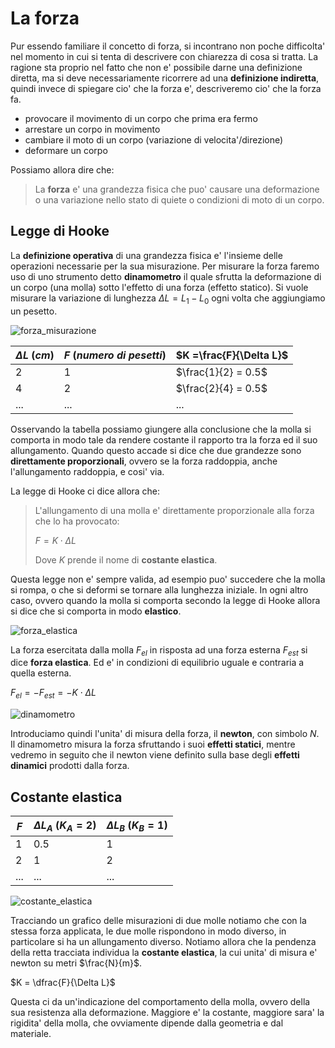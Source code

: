 # La forza  

Pur essendo familiare il concetto di forza, si incontrano non poche difficolta' nel momento in cui si tenta di descrivere con chiarezza di cosa si tratta. La ragione sta proprio nel fatto che non e' possibile darne una definizione diretta, ma si deve necessariamente ricorrere ad una **definizione indiretta**, quindi invece di spiegare cio' che la forza e', descriveremo cio' che la forza fa.  

* provocare il movimento di un corpo che prima era fermo
* arrestare un corpo in movimento
* cambiare il moto di un corpo (variazione di velocita'/direzione)
* deformare un corpo

Possiamo allora dire che:  
> La **forza** e' una grandezza fisica che puo' causare una deformazione o una variazione nello stato di quiete o condizioni di moto di un corpo.  

## Legge di Hooke  

La **definizione operativa** di una grandezza fisica e' l'insieme delle operazioni necessarie per la sua misurazione. Per misurare la forza faremo uso di uno strumento detto **dinamometro** il quale sfrutta la deformazione di un corpo (una molla) sotto l'effetto di una forza (effetto statico). Si vuole misurare la variazione di lunghezza $\Delta L = L_1 - L_0$ ogni volta che aggiungiamo un pesetto.  

![forza_misurazione](https://github.com/dennyb87/phoenomena/assets/7195133/feca3949-4ec3-43f3-b74e-63f5e399e0a5)  

| $\Delta L\ (cm)$ | $F\ (numero\ di\ pesetti)$ | $K =\frac{F}{\Delta L}$ |
| ---------------- | -------------------------- | ----------------------- |
| $2$              | $1$                        | $\frac{1}{2} = 0.5$     |
| $4$              | $2$                        | $\frac{2}{4} = 0.5$     |
| ...              | ...                        | ...                     |

Osservando la tabella possiamo giungere alla conclusione che la molla si comporta in modo tale da rendere costante il rapporto tra la forza ed il suo allungamento. Quando questo accade si dice che due grandezze sono **direttamente proporzionali**, ovvero se la forza raddoppia, anche l'allungamento raddoppia, e cosi' via.  

La legge di Hooke ci dice allora che:
>L'allungamento di una molla e' direttamente proporzionale alla forza che lo ha provocato:
>
> $F = K \cdot \Delta L$  
> 
> Dove $K$ prende il nome di **costante elastica**.  

Questa legge non e' sempre valida, ad esempio puo' succedere che la molla si rompa, o che si deformi se tornare alla lunghezza iniziale. In ogni altro caso, ovvero quando la molla si comporta secondo la legge di Hooke allora si dice che si comporta in modo **elastico**.  

![forza_elastica](https://github.com/dennyb87/phoenomena/assets/7195133/5c2bf6cf-cb71-4f90-98b0-43aab92e3534)  

La forza esercitata dalla molla $F_{el}$ in risposta ad una forza esterna $F_{est}$ si dice **forza elastica**. Ed e' in condizioni di equilibrio uguale e contraria a quella esterna.  

$F_{el} = -F_{est} = -K \cdot \Delta L$  

![dinamometro](https://github.com/dennyb87/phoenomena/assets/7195133/81ed96a2-6835-4ec4-a625-8572c3603fc6)  

Introduciamo quindi l'unita' di misura della forza, il **newton**, con simbolo $N$. Il dinamometro misura la forza sfruttando i suoi **effetti statici**, mentre vedremo in seguito che il newton viene definito sulla base degli **effetti dinamici** prodotti dalla forza.  

## Costante elastica  

| $F$ | $\Delta L_A\ (K_A = 2 )$ | $\Delta L_B\ (K_B = 1 )$ |
| --- | ------------------------ | ------------------------ |
| $1$ | $0.5$                    | $1$                      |
| $2$ | $1$                      | $2$                      |
| ... | ...                      | ...                      |

![costante_elastica](https://github.com/dennyb87/phoenomena/assets/7195133/566e91d8-c22d-426c-9999-2338c9d8d1fd)  

Tracciando un grafico delle misurazioni di due molle notiamo che con la stessa forza applicata, le due molle rispondono in modo diverso, in particolare si ha un allungamento diverso. Notiamo allora che la pendenza della retta tracciata individua la **costante elastica**, la cui unita' di misura e' newton su metri $\frac{N}{m}$.  

$K = \dfrac{F}{\Delta L}$  

Questa ci da un'indicazione del comportamento della molla, ovvero della sua resistenza alla deformazione. Maggiore e' la costante, maggiore sara' la rigidita' della molla, che ovviamente dipende dalla geometria e dal materiale.  
